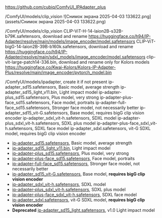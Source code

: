 https://github.com/cubiq/ComfyUI_IPAdapter_plus

/ComfyUI/models/clip_vision
![Снимок экрана 2025-04-03 133622.png](assets/Снимок экрана 2025-04-03 133622.png)


/ComfyUI/models/clip_vision
CLIP-ViT-H-14-laion2B-s32B-b79K.safetensors, download and rename
https://huggingface.co/h94/IP-Adapter/resolve/main/models/image_encoder/model.safetensors
CLIP-ViT-bigG-14-laion2B-39B-b160k.safetensors, download and rename
https://huggingface.co/h94/IP-Adapter/resolve/main/sdxl_models/image_encoder/model.safetensors
clip-vit-large-patch14-336.bin, download and rename only for Kolors models
https://huggingface.co/Kwai-Kolors/Kolors-IP-Adapter-Plus/resolve/main/image_encoder/pytorch_model.bin

/ComfyUI/models/ipadapter, create it if not present
ip-adapter_sd15.safetensors, Basic model, average strength
ip-adapter_sd15_light_v11.bin, Light impact model
ip-adapter-plus_sd15.safetensors, Plus model, very strong
ip-adapter-plus-face_sd15.safetensors, Face model, portraits
ip-adapter-full-face_sd15.safetensors, Stronger face model, not necessarily better
ip-adapter_sd15_vit-G.safetensors, Base model, requires bigG clip vision encoder
ip-adapter_sdxl_vit-h.safetensors, SDXL model
ip-adapter-plus_sdxl_vit-h.safetensors, SDXL plus model
ip-adapter-plus-face_sdxl_vit-h.safetensors, SDXL face model
ip-adapter_sdxl.safetensors, vit-G SDXL model, requires bigG clip vision encoder

<ul dir="auto">
<li><a href="https://huggingface.co/h94/IP-Adapter/resolve/main/models/ip-adapter_sd15.safetensors" rel="nofollow">ip-adapter_sd15.safetensors</a>, Basic model, average strength</li>
<li><a href="https://huggingface.co/h94/IP-Adapter/resolve/main/models/ip-adapter_sd15_light_v11.bin" rel="nofollow">ip-adapter_sd15_light_v11.bin</a>, Light impact model</li>
<li><a href="https://huggingface.co/h94/IP-Adapter/resolve/main/models/ip-adapter-plus_sd15.safetensors" rel="nofollow">ip-adapter-plus_sd15.safetensors</a>, Plus model, very strong</li>
<li><a href="https://huggingface.co/h94/IP-Adapter/resolve/main/models/ip-adapter-plus-face_sd15.safetensors" rel="nofollow">ip-adapter-plus-face_sd15.safetensors</a>, Face model, portraits</li>
<li><a href="https://huggingface.co/h94/IP-Adapter/resolve/main/models/ip-adapter-full-face_sd15.safetensors" rel="nofollow">ip-adapter-full-face_sd15.safetensors</a>, Stronger face model, not necessarily better</li>
<li><a href="https://huggingface.co/h94/IP-Adapter/resolve/main/models/ip-adapter_sd15_vit-G.safetensors" rel="nofollow">ip-adapter_sd15_vit-G.safetensors</a>, Base model, <strong>requires bigG clip vision encoder</strong></li>
<li><a href="https://huggingface.co/h94/IP-Adapter/resolve/main/sdxl_models/ip-adapter_sdxl_vit-h.safetensors" rel="nofollow">ip-adapter_sdxl_vit-h.safetensors</a>, SDXL model</li>
<li><a href="https://huggingface.co/h94/IP-Adapter/resolve/main/sdxl_models/ip-adapter-plus_sdxl_vit-h.safetensors" rel="nofollow">ip-adapter-plus_sdxl_vit-h.safetensors</a>, SDXL plus model</li>
<li><a href="https://huggingface.co/h94/IP-Adapter/resolve/main/sdxl_models/ip-adapter-plus-face_sdxl_vit-h.safetensors" rel="nofollow">ip-adapter-plus-face_sdxl_vit-h.safetensors</a>, SDXL face model</li>
<li><a href="https://huggingface.co/h94/IP-Adapter/resolve/main/sdxl_models/ip-adapter_sdxl.safetensors" rel="nofollow">ip-adapter_sdxl.safetensors</a>, vit-G SDXL model, <strong>requires bigG clip vision encoder</strong></li>
<li><strong>Deprecated</strong> <a href="https://huggingface.co/h94/IP-Adapter/resolve/main/models/ip-adapter_sd15_light.safetensors" rel="nofollow">ip-adapter_sd15_light.safetensors</a>, v1.0 Light impact model</li>
</ul>